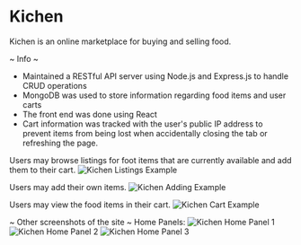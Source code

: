 # Kichen

Kichen is an online marketplace for buying and selling food.

~ Info ~
- Maintained a RESTful API server using Node.js and Express.js to handle CRUD operations
- MongoDB was used to store information regarding food items and user carts
- The front end was done using React
- Cart information was tracked with the user's public IP address to prevent items from being lost when accidentally closing the tab or refreshing the page.

Users may browse listings for foot items that are currently available and add them to their cart.
![Kichen Listings Example](https://i.imgur.com/r5uaMeB.png)

Users may add their own items.
![Kichen Adding Example](https://i.imgur.com/oroMOFD.png)

Users may view the food items in their cart.
![Kichen Cart Example](https://i.imgur.com/v92aQY2.png)

~ Other screenshots of the site ~
Home Panels:
![Kichen Home Panel 1](https://i.imgur.com/FgYXQ53.jpg)
![Kichen Home Panel 2](https://i.imgur.com/aR1KdWU.png)
![Kichen Home Panel 3](https://i.imgur.com/VYErqoF.jpg)
